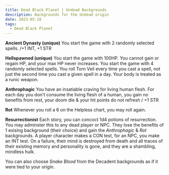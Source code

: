 ```yaml
---
title: Dead Black Planet | Undead Backgrounds
description: Backgrounds for the Undead origin
date: 2023-05-18
tags:
  - Dead Black Planet
---
```


**Ancient Dynasty (unique)** You start the game with 2 randomly selected spells. /+1 INT, +1 STR

**Hellspawned (unique)** You start the game with 100HP. You cannot gain or regain HP, and your max HP never increases. You start the game with 4 randomly selected spells. You roll Torn Veil every time you cast a spell, not just the second time you cast a given spell in a day. Your body is treated as a runic weapon.

**Anthrophagic** You have an insatiable craving for living human flesh. For each day you don't consume the living flesh of a human, you gain no benefits from rest, your doom die & your hit points do not refresh / +1 STR

**Rot** Whenever you roll a 6 on the Helpless chart, you may roll again.

**Resurrectionist** Each story, you can concoct 1d4 potions of resurrection. You may adminster this to any dead player or NPC. They lose the benefits of 1 exising background (their choice) and gain the _Anthrophagic_ & _Rot_ backgrounds. A player character makes a CON test, for an NPC, you make an INT test. On a failure, their mind is destroyed from death and all traces of their existing memory and personality is gone, and they are a shambling, mindless hulk.

You can also choose _Snake Blood_ from the Decadent backgrounds as if it were tied to your origin.
